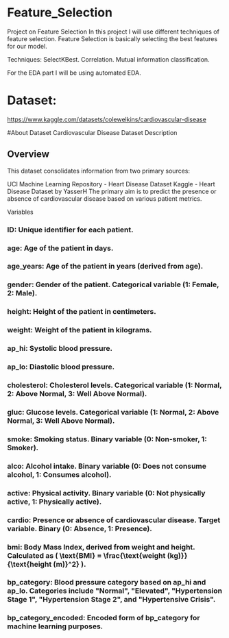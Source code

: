 # Feature_Selection
Project on Feature Selection
In this project I will use different techniques of feature selection. Feature Selection is basically selecting the best features for our model.

Techniques:
SelectKBest. Correlation. Mutual information classification.

For the EDA part I will be using automated EDA.

# Dataset:
https://www.kaggle.com/datasets/colewelkins/cardiovascular-disease

#About Dataset
Cardiovascular Disease Dataset Description
## Overview
This dataset consolidates information from two primary sources:

UCI Machine Learning Repository - Heart Disease Dataset
Kaggle - Heart Disease Dataset by YasserH
The primary aim is to predict the presence or absence of cardiovascular disease based on various patient metrics.

Variables
### ID: Unique identifier for each patient.
### age: Age of the patient in days.
### age_years: Age of the patient in years (derived from age).
### gender: Gender of the patient. Categorical variable (1: Female, 2: Male).
### height: Height of the patient in centimeters.
### weight: Weight of the patient in kilograms.
### ap_hi: Systolic blood pressure.
### ap_lo: Diastolic blood pressure.
### cholesterol: Cholesterol levels. Categorical variable (1: Normal, 2: Above Normal, 3: Well Above Normal).
### gluc: Glucose levels. Categorical variable (1: Normal, 2: Above Normal, 3: Well Above Normal).
### smoke: Smoking status. Binary variable (0: Non-smoker, 1: Smoker).
### alco: Alcohol intake. Binary variable (0: Does not consume alcohol, 1: Consumes alcohol).
### active: Physical activity. Binary variable (0: Not physically active, 1: Physically active).
### cardio: Presence or absence of cardiovascular disease. Target variable. Binary (0: Absence, 1: Presence).
### bmi: Body Mass Index, derived from weight and height. Calculated as ( \text{BMI} = \frac{\text{weight (kg)}}{\text{height (m)}^2} ).
### bp_category: Blood pressure category based on ap_hi and ap_lo. Categories include "Normal", "Elevated", "Hypertension Stage 1", "Hypertension Stage 2", and "Hypertensive Crisis".
### bp_category_encoded: Encoded form of bp_category for machine learning purposes.
